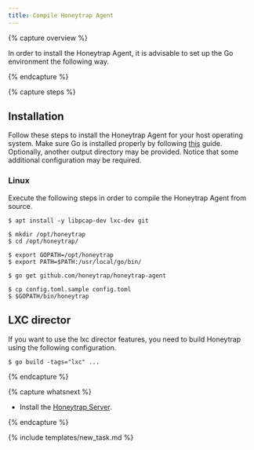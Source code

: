 ```yaml
---
title: Compile Honeytrap Agent
---
```


{% capture overview %}

In order to install the Honeytrap Agent, it is advisable to set up the Go environment the following way.

{% endcapture %}


{% capture steps %}

## Installation

Follow these steps to install the Honeytrap Agent for your host operating system. Make sure Go is installed properly by following [this](/docs/setup/agent/install-go/) guide. Optionally, another output directory may be provided. Notice that some additional configuration may be required.

### Linux

Execute the following steps in order to compile the Honeytrap Agent from source.

```
$ apt install -y libpcap-dev lxc-dev git

$ mkdir /opt/honeytrap
$ cd /opt/honeytrap/

$ export GOPATH=/opt/honeytrap
$ export PATH=$PATH:/usr/local/go/bin/

$ go get github.com/honeytrap/honeytrap-agent

$ cp config.toml.sample config.toml
$ $GOPATH/bin/honeytrap
```

## LXC director

If you want to use the lxc director features, you need to build Honeytrap using the following configuration.

```
$ go build -tags="lxc" ...
```

{% endcapture %}


{% capture whatsnext %}

* Install the [Honeytrap Server](/docs/setup/docker-compose/landing).

{% endcapture %}

{% include templates/new_task.md %}
